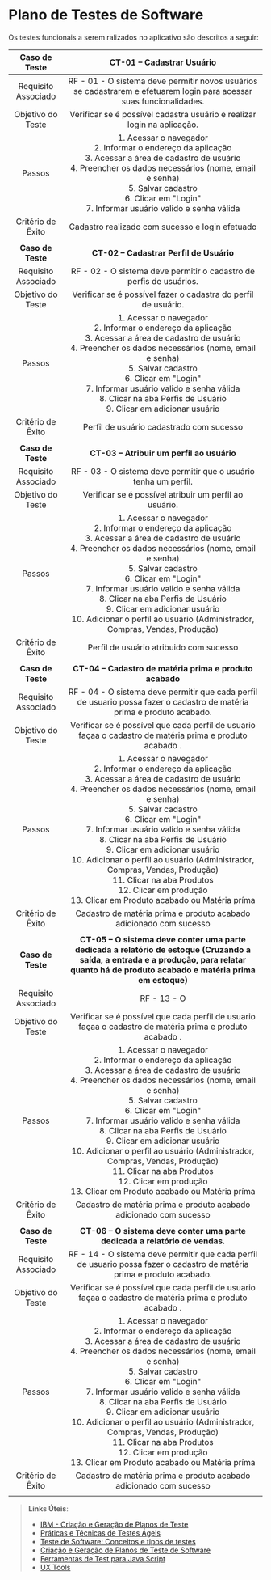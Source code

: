 # Plano de Testes de Software

Os testes funcionais a serem ralizados no aplicativo são descritos a seguir:
 
| **Caso de Teste** 	|                                                                                                                                                                                                                                                              **CT-01 – Cadastrar Usuário** 	                                                                                                                                                                                                                                                              |
|:---:	|:---------------------------------------------------------------------------------------------------------------------------------------------------------------------------------------------------------------------------------------------------------------------------------------------------------------------------------------------------------------------------------------------------------------------------------------------------------------------------------------------------------------------------------------------------------:|
|	Requisito Associado 	|                                                                                                                                                                                                                   RF - 01 - O sistema deve permitir novos usuários se cadastrarem e efetuarem login para acessar suas funcionalidades.                                                                                                                                                                                                                    |
| Objetivo do Teste 	|                                                                                                                                                                                                                                          Verificar se é possível cadastra usuário e realizar login na aplicação.                                                                                                                                                                                                                                          |
| Passos 	|                                                                                                                                        1. Acessar o navegador <br> 2. Informar o endereço da aplicação <br> 3. Acessar a área de cadastro de usuário <br> 4. Preencher os dados necessários (nome, email e senha) <br> 5. Salvar cadastro <br> 6. Clicar em "Login" <br> 7. Informar usuário valido e senha válida                                                                                                                                        |
|Critério de Êxito |                                                                                                                                                                                                                                                      Cadastro realizado com sucesso e login efetuado                                                                                                                                                                                                                                                      |
|  	|                                                                                                                                                                                                                                                                             	                                                                                                                                                                                                                                                                             |
| **Caso de Teste** 	|                                                                                                                                                                                                                                                         **CT-02 – Cadastrar Perfil de Usuário** 	                                                                                                                                                                                                                                                         |
|	Requisito Associado 	|                                                                                                                                                                                                                                            RF - 02 - O sistema deve permitir o cadastro de perfis de usuários.                                                                                                                                                                                                                                            |
| Objetivo do Teste 	|                                                                                                                                                                                                                                              Verificar se é possível fazer o cadastra do perfil de usuário.                                                                                                                                                                                                                                               |
| Passos 	|                                                                                                  1. Acessar o navegador <br> 2. Informar o endereço da aplicação <br> 3. Acessar a área de cadastro de usuário <br> 4. Preencher os dados necessários (nome, email e senha) <br> 5. Salvar cadastro <br> 6. Clicar em "Login" <br> 7. Informar usuário valido e senha válida <br> 8. Clicar na aba Perfis de Usuário <br> 9. Clicar em adicionar usuário                                                                                                  |
|Critério de Êxito |                                                                                                                                                                                                                                                         Perfil de usuário cadastrado com sucesso                                                                                                                                                                                                                                                          |
|  	|                                                                                                                                                                                                                                                                             	                                                                                                                                                                                                                                                                             |
| **Caso de Teste** 	|                                                                                                                                                                                                                                                        **CT-03 – Atribuir um perfil ao usuário** 	                                                                                                                                                                                                                                                        |
|	Requisito Associado 	|                                                                                                                                                                                                                                             RF - 03 - O sistema deve permitir que o usuário tenha um perfil.                                                                                                                                                                                                                                              |
| Objetivo do Teste 	|                                                                                                                                                                                                                                                  Verificar se é possível atribuir um perfil ao usuário.                                                                                                                                                                                                                                                   |
| Passos 	|                                                         1. Acessar o navegador <br> 2. Informar o endereço da aplicação <br> 3. Acessar a área de cadastro de usuário <br> 4. Preencher os dados necessários (nome, email e senha) <br> 5. Salvar cadastro <br> 6. Clicar em "Login" <br> 7. Informar usuário valido e senha válida <br> 8. Clicar na aba Perfis de Usuário <br> 9. Clicar em adicionar usuário <br> 10. Adicionar o perfil ao usuário (Administrador, Compras, Vendas, Produção)                                                         |
|Critério de Êxito |                                                                                                                                                                                                                                                          Perfil de usuário atribuido com sucesso                                                                                                                                                                                                                                                          |
|  	|                                                                                                                                                                                                                                                                             	                                                                                                                                                                                                                                                                             |
| **Caso de Teste** 	|                                                                                                                                                                                                                                                 **CT-04 – Cadastro de matéria prima e produto acabado** 	                                                                                                                                                                                                                                                 |
|	Requisito Associado 	|                                                                                                                                                                                                                  RF - 04 - O sistema deve permitir que cada perfil de usuario possa fazer o cadastro de matéria prima e produto acabado.                                                                                                                                                                                                                  |
| Objetivo do Teste 	|                                                                                                                                                                                                                         Verificar se é possível que cada perfil de usuario façaa o cadastro de matéria prima e produto acabado .                                                                                                                                                                                                                          |
| Passos 	| 1. Acessar o navegador <br> 2. Informar o endereço da aplicação <br> 3. Acessar a área de cadastro de usuário <br> 4. Preencher os dados necessários (nome, email e senha) <br> 5. Salvar cadastro <br> 6. Clicar em "Login" <br> 7. Informar usuário valido e senha válida <br> 8. Clicar na aba Perfis de Usuário <br> 9. Clicar em adicionar usuário <br> 10. Adicionar o perfil ao usuário (Administrador, Compras, Vendas, Produção) <br> 11. Clicar na aba Produtos <br> 12. Clicar em produção <br> 13. Clicar em Produto acabado ou Matéria príma |
|Critério de Êxito |                                                                                                                                                                                                                                            Cadastro de matéria prima e produto acabado adicionado com sucesso                                                                                                                                                                                                                                             |
|  	|                                                                                                                                                                                                                                                                             	                                                                                                                                                                                                                                                                             |
| **Caso de Teste** 	|                                                                                                                                                                               **CT-05 – O sistema deve conter uma parte dedicada a relatório de estoque (Cruzando a saída, a entrada e a produção, para relatar quanto há de produto acabado e matéria prima em estoque)**                                                                                                                                                                                |
|	Requisito Associado 	|                                                                                                                                                                                                                  RF - 13 - O                                                                                                                                                                                                                  |
| Objetivo do Teste 	|                                                                                                                                                                                                                         Verificar se é possível que cada perfil de usuario façaa o cadastro de matéria prima e produto acabado .                                                                                                                                                                                                                          |
| Passos 	| 1. Acessar o navegador <br> 2. Informar o endereço da aplicação <br> 3. Acessar a área de cadastro de usuário <br> 4. Preencher os dados necessários (nome, email e senha) <br> 5. Salvar cadastro <br> 6. Clicar em "Login" <br> 7. Informar usuário valido e senha válida <br> 8. Clicar na aba Perfis de Usuário <br> 9. Clicar em adicionar usuário <br> 10. Adicionar o perfil ao usuário (Administrador, Compras, Vendas, Produção) <br> 11. Clicar na aba Produtos <br> 12. Clicar em produção <br> 13. Clicar em Produto acabado ou Matéria príma |
|Critério de Êxito |                                                                                                                                                                                                                                            Cadastro de matéria prima e produto acabado adicionado com sucesso                                                                                                                                                                                                                                             |
|  	|                                                                                                                                                                                                                                                                             	                                                                                                                                                                                                                                                                             |
| **Caso de Teste** 	|                                                                                                                                                                                                                                        **CT-06 – O sistema deve conter uma parte dedicada a relatório de vendas.**                                                                                                                                                                                                                                        |
|	Requisito Associado 	|                                                                                                                                                                                                                  RF - 14 - O sistema deve permitir que cada perfil de usuario possa fazer o cadastro de matéria prima e produto acabado.                                                                                                                                                                                                                  |
| Objetivo do Teste 	|                                                                                                                                                                                                                         Verificar se é possível que cada perfil de usuario façaa o cadastro de matéria prima e produto acabado .                                                                                                                                                                                                                          |
| Passos 	| 1. Acessar o navegador <br> 2. Informar o endereço da aplicação <br> 3. Acessar a área de cadastro de usuário <br> 4. Preencher os dados necessários (nome, email e senha) <br> 5. Salvar cadastro <br> 6. Clicar em "Login" <br> 7. Informar usuário valido e senha válida <br> 8. Clicar na aba Perfis de Usuário <br> 9. Clicar em adicionar usuário <br> 10. Adicionar o perfil ao usuário (Administrador, Compras, Vendas, Produção) <br> 11. Clicar na aba Produtos <br> 12. Clicar em produção <br> 13. Clicar em Produto acabado ou Matéria príma |
|Critério de Êxito |                                                                                                                                                                                                                                            Cadastro de matéria prima e produto acabado adicionado com sucesso                                                                                                                                                                                                                                             |
|  	|                                                                                                                                                                                                                                                                             	                                                                                                                                                                                                                                                                             |

 
> **Links Úteis**:
> - [IBM - Criação e Geração de Planos de Teste](https://www.ibm.com/developerworks/br/local/rational/criacao_geracao_planos_testes_software/index.html)
> - [Práticas e Técnicas de Testes Ágeis](http://assiste.serpro.gov.br/serproagil/Apresenta/slides.pdf)
> -  [Teste de Software: Conceitos e tipos de testes](https://blog.onedaytesting.com.br/teste-de-software/)
> - [Criação e Geração de Planos de Teste de Software](https://www.ibm.com/developerworks/br/local/rational/criacao_geracao_planos_testes_software/index.html)
> - [Ferramentas de Test para Java Script](https://geekflare.com/javascript-unit-testing/)
> - [UX Tools](https://uxdesign.cc/ux-user-research-and-user-testing-tools-2d339d379dc7)
